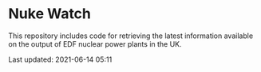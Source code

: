 # Nuke Watch

This repository includes code for retrieving the latest information available on the output of EDF nuclear power plants in the UK.

Last updated: 2021-06-14 05:11